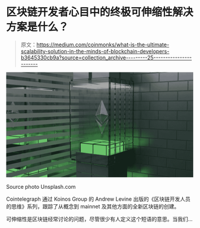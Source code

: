 # 区块链开发者心目中的终极可伸缩性解决方案是什么？

> 原文：<https://medium.com/coinmonks/what-is-the-ultimate-scalability-solution-in-the-minds-of-blockchain-developers-b3645330cb9a?source=collection_archive---------25----------------------->

![](img/20d63d5c5a215c399178072b121bd63f.png)

Source photo Unsplash.com

Cointelegraph 通过 Koinos Group 的 Andrew Levine 出版的《区块链开发人员的思维》系列，跟踪了从概念到 mainnet 及其他方面的全新区块链的创建。

可伸缩性是区块链经常讨论的问题，尽管很少有人定义这个短语的意思。当我们…